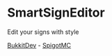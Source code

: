 # SmartSignEditor
Edit your signs with style

[BukkitDev](https://dev.bukkit.org/bukkit-plugins/sse/) - [SpigotMC](https://www.spigotmc.org/resources/smartsigneditor.24594/)

